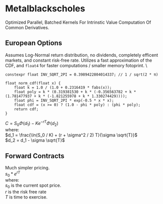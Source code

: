 # Metalblackscholes
Optimized Parallel, Batched Kernels For Intrinstic Value Computation Of Common Derivatives.

## European Options
Assumes Log-Normal return distribution, no dividends, completely efficent markets, and constant risk-free rate.
Utilizes a fast approximation of the CDF, and `float4` for faster computations / smaller memory fotoprint. \\
```metal
constexpr float INV_SQRT_2PI = 0.3989422804014337; // 1 / sqrt(2 * π)

float norm_cdf(float x) {
    float k = 1.0 / (1.0 + 0.2316419 * fabs(x));
    float poly = k * (0.319381530 + k * (-0.356563782 + k * (1.781477937 + k * (-1.821255978 + k * 1.330274429))));
    float phi = INV_SQRT_2PI * exp(-0.5 * x * x);
    float cdf = (x >= 0) ? (1.0 - phi * poly) : (phi * poly);
    return cdf;
}
```


$C = S_0 \Phi(d_1) - K e^{-rT} \Phi(d_2)$ \
where: \
$d_1 = \frac{\ln(S_0 / K) + (r + \sigma^2 / 2) T}{\sigma \sqrt{T}}$ \
$d_2 = d_1 - \sigma \sqrt{T}$ 

## Forward Contracts

Much simpler pricing. \
$s_0 * e^{rT}$ \
where:  
$s_0$ is the current spot price. \
$r$ is the risk free rate \
$T$ is time to exercise. 
